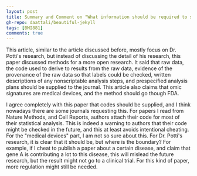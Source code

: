```yaml
---
layout: post
title: Summary and Comment on "What information should be required to support clinical omics publications?"
gh-repo: daattali/beautiful-jekyll
tags: [BMI881]
comments: true
---
```


This article, similar to the article discussed before, mostly focus on Dr. Potti's research, but instead of discussing the detail of his research, this paper discussed methods for
a more open research. It said that raw data, the code used to derive to results from the raw data, evidence of the provenance of the raw data so that labels could be checked, 
written descriptions of any nonscriptable analysis steps, and prespecified analysis plans should be supplied to the journal. This article also claims that omic signatures are 
medical devices, and the method should go though FDA.

I agree completely with this paper that codes should be supplied, and I think nowadays there are some journals requesting this. For papers I read from Nature Methods, and Cell
Reports, authors attach their code for most of their statistical analysis. This is indeed a warning to authors that their code might be checked in the future, and this at least
avoids intentional cheating. For the "medical devices" part, I am not so sure about this. For Dr. Potti's research, it is clear that it should be, but where is the boundary?
For example, if I cheat to publish a paper about a certain disease, and claim that gene A is contributing a lot to this disease, this will mislead the future research, but the 
result might not go to a clinical trial. For this kind of paper, more regulation might still be needed.
